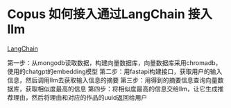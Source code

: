 # Copus 如何接入通过LangChain 接入llm


[LangChain](https://python.langchain.com/docs/get_started/introduction.html)

第一步：从mongodb读取数据，构建向量数据库，向量数据库采用chromadb，使用的chatgpt的embedding模型
第二步：用fastapi构建接口，获取用户的输入信息，然后调用llm去获取输入信息的摘要
第三步：用得到的摘要信息查询向量数据库，获取相似度最高的信息
第四步：将相似度最高的信息交给llm，让它生成推荐理由，然后将理由和对应的作品的uuid返回给用户

